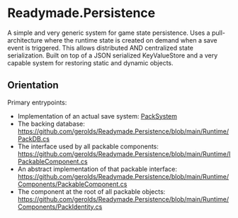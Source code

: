 # Readymade.Persistence
A simple and very generic system for game state persistence. Uses a pull-architecture where the runtime state is created on demand when a save event is triggered. This allows distributed AND centralized state serialization. Built on top of a JSON serialized KeyValueStore and a very capable system for restoring static and dynamic objects.

## Orientation

Primary entrypoints:

- Implementation of an actual save system: [PackSystem](/Runtime/Components/PackSystem.cs)
- The backing database: https://github.com/gerolds/Readymade.Persistence/blob/main/Runtime/PackDB.cs
- The interface used by all packable components: https://github.com/gerolds/Readymade.Persistence/blob/main/Runtime/IPackableComponent.cs
- An abstract implementation of that packable interface: https://github.com/gerolds/Readymade.Persistence/blob/main/Runtime/Components/PackableComponent.cs
- The component at the root of all packable objects: https://github.com/gerolds/Readymade.Persistence/blob/main/Runtime/Components/PackIdentity.cs
